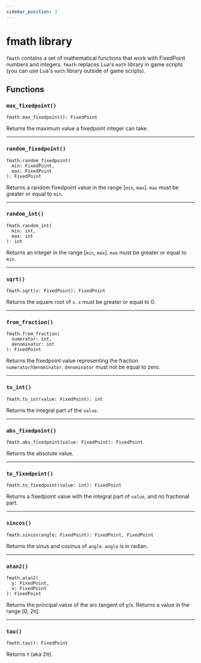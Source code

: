 ```yaml
---
sidebar_position: 3
---
```


<!-- markdownlint-disable -->

# fmath library

`fmath` contains a set of mathematical functions that work with FixedPoint numbers and integers. `fmath` replaces Lua's `math` library in game scripts (you can use Lua's `math` library outside of game scripts).

[//]: # "This file is automatically generated."
[//]: # "Manual edits will be overwritten."

## Functions
### `max_fixedpoint()`
```tsx
fmath.max_fixedpoint(): FixedPoint
```
Returns the maximum value a fixedpoint integer can take.


---
### `random_fixedpoint()`
```tsx
fmath.random_fixedpoint(
  min: FixedPoint,
  max: FixedPoint
): FixedPoint
```
Returns a random fixedpoint value in the range [`min`, `max`]. `max` must be greater or equal to `min`.


---
### `random_int()`
```tsx
fmath.random_int(
  min: int,
  max: int
): int
```
Returns an integer in the range [`min`, `max`]. `max` must be greater or equal to `min`.


---
### `sqrt()`
```tsx
fmath.sqrt(x: FixedPoint): FixedPoint
```
Returns the square root of `x`. `x` must be greater or equal to 0.


---
### `from_fraction()`
```tsx
fmath.from_fraction(
  numerator: int,
  denominator: int
): FixedPoint
```
Returns the fixedpoint value representing the fraction `numerator`/`denominator`. `denominator` must not be equal to zero.


---
### `to_int()`
```tsx
fmath.to_int(value: FixedPoint): int
```
Returns the integral part of the `value`.


---
### `abs_fixedpoint()`
```tsx
fmath.abs_fixedpoint(value: FixedPoint): FixedPoint
```
Returns the absolute value.


---
### `to_fixedpoint()`
```tsx
fmath.to_fixedpoint(value: int): FixedPoint
```
Returns a fixedpoint value with the integral part of `value`, and no fractional part.


---
### `sincos()`
```tsx
fmath.sincos(angle: FixedPoint): FixedPoint, FixedPoint
```
Returns the sinus and cosinus of `angle`. `angle` is in radian.


---
### `atan2()`
```tsx
fmath.atan2(
  y: FixedPoint,
  x: FixedPoint
): FixedPoint
```
Returns the principal value of the arc tangent of y/x. Returns a value in the range [0, 2π[.


---
### `tau()`
```tsx
fmath.tau(): FixedPoint
```
Returns τ (aka 2π).

